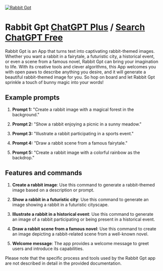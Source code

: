 
[![Rabbit Gpt](https://files.oaiusercontent.com/file-E6Ku6tCD0jB6aAG1OnBFg8VG?se=2123-10-18T20%3A18%3A08Z&sp=r&sv=2021-08-06&sr=b&rscc=max-age%3D31536000%2C%20immutable&rscd=attachment%3B%20filename%3D373e6937-0482-42c6-a65a-b224badb592e.png&sig=iVgwPmXBM1fB1iWvrfY%2Ba7RekaAShApT665jyhPUySw%3D)](https://chat.openai.com/g/g-C7iXiAt4N-rabbit-gpt)

# Rabbit Gpt [ChatGPT Plus](https://chat.openai.com/g/g-C7iXiAt4N-rabbit-gpt) / [Search ChatGPT Free](https://gptcall.net/index.html#/?search=Rabbit%20Gpt)

Rabbit Gpt is an App that turns text into captivating rabbit-themed images. Whether you want a rabbit in a fairytale, a futuristic city, a historical event, or even a scene from a famous novel, Rabbit Gpt can bring your imagination to life. With its creative tools and clever algorithms, this App welcomes you with open paws to describe anything you desire, and it will generate a beautiful rabbit-themed image for you. So hop on board and let Rabbit Gpt sprinkle a touch of bunny magic into your words!

## Example prompts

1. **Prompt 1:** "Create a rabbit image with a magical forest in the background."

2. **Prompt 2:** "Show a rabbit enjoying a picnic in a sunny meadow."

3. **Prompt 3:** "Illustrate a rabbit participating in a sports event."

4. **Prompt 4:** "Draw a rabbit scene from a famous fairytale."

5. **Prompt 5:** "Create a rabbit image with a colorful rainbow as the backdrop."

## Features and commands

1. **Create a rabbit image**: Use this command to generate a rabbit-themed image based on a description or prompt.

2. **Show a rabbit in a futuristic city**: Use this command to generate an image showing a rabbit in a futuristic cityscape.

3. **Illustrate a rabbit in a historical event**: Use this command to generate an image of a rabbit participating or being present in a historical event.

4. **Draw a rabbit scene from a famous novel**: Use this command to create an image depicting a rabbit-related scene from a well-known novel.

5. **Welcome message**: The app provides a welcome message to greet users and introduce its capabilities.

Please note that the specific process and tools used by the Rabbit Gpt app are not described in detail in the provided documentation.


